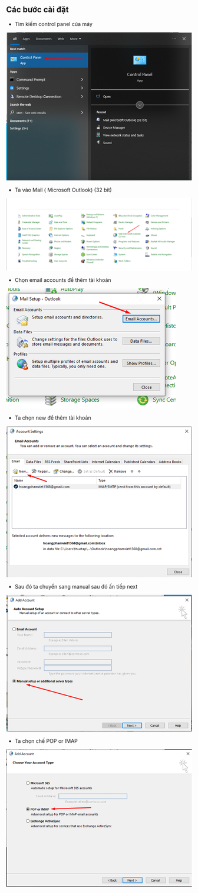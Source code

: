 ## Các bước cài đặt 
- Tìm kiếm control panel của máy

<img src="img/1.png"> 

- Ta vào Mail ( Microsoft Outlook) (32 bit)

<img src="img/2.png"> 

- Chọn email accounts để thêm tài khoản

<img src="img/3.png"> 

- Ta chọn new để thêm tài khoản

<img src="img/4.png"> 

- Sau đó ta chuyển sang manual sau đó ấn tiếp next

<img src="img/7.png"> 

- Ta chọn chế POP or IMAP

<img src="img/8.png"> 

